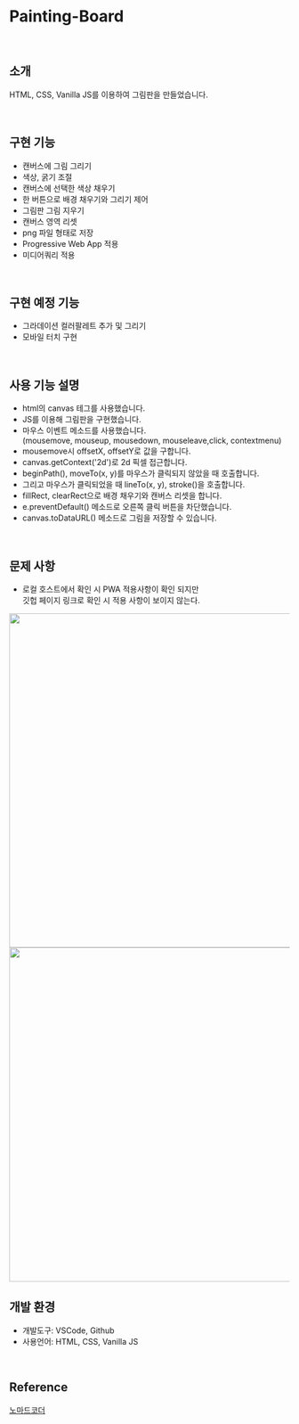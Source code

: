 # Painting-Board

<br>

## 소개
HTML, CSS, Vanilla JS를 이용하여 그림판을 만들었습니다.

<br>

## 구현 기능
  - 캔버스에 그림 그리기
  - 색상, 굵기 조절
  - 캔버스에 선택한 색상 채우기
  - 한 버튼으로 배경 채우기와 그리기 제어
  - 그림판 그림 지우기
  - 캔버스 영역 리셋
  - png 파일 형태로 저장
  - Progressive Web App 적용
  - 미디어쿼리 적용

  <br>

  ## 구현 예정 기능
  - 그라데이션 컬러팔레트 추가 및 그리기
  - 모바일 터치 구현

<br>

## 사용 기능 설명 
  - html의 canvas 테그를 사용했습니다.
  - JS를 이용해 그림판을 구현했습니다.
  - 마우스 이벤트 메소드를 사용했습니다.<br>
    (mousemove, mouseup, mousedown, mouseleave,click, contextmenu)
  - mousemove시 offsetX, offsetY로 값을 구합니다.
  - canvas.getContext('2d')로 2d 픽셀 접근합니다.
  - beginPath(), moveTo(x, y)를 마우스가 클릭되지 않았을 때 호출합니다.
  - 그리고 마우스가 클릭되었을 때 lineTo(x, y), stroke()을 호출합니다.
  - fillRect, clearRect으로 배경 채우기와 캔버스 리셋을 합니다.
  - e.preventDefault() 메소드로 오른쪽 클릭 버튼을 차단했습니다.
  - canvas.toDataURL() 메소드로 그림을 저장할 수 있습니다.

<br>

## 문제 사항
  - 로컬 호스트에서 확인 시 PWA 적용사항이 확인 되지만<br>깃헙 페이지 링크로 확인 시 적용 사항이 보이지 않는다.

  <img src="https://user-images.githubusercontent.com/93115007/148208379-9fc0bc37-ab3c-49b8-9962-95dde4fef4ac.png" width="600">

  <img src="https://user-images.githubusercontent.com/93115007/148208080-a1613cb3-d056-4bec-bdd3-5d05d52ed01e.png" width="600">

<br>

## 개발 환경
  - 개발도구: VSCode, Github
  - 사용언어: HTML, CSS, Vanilla JS

<br>

## Reference
  [노마드코더](https://www.youtube.com/channel/UCUpJs89fSBXNolQGOYKn0YQ)